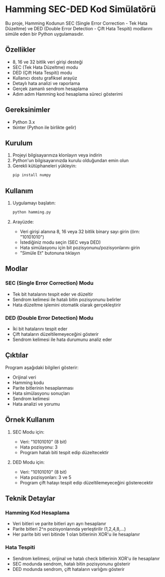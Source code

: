 # Hamming SEC-DED Kod Simülatörü

Bu proje, Hamming Kodunun SEC (Single Error Correction - Tek Hata Düzeltme) ve DED (Double Error Detection - Çift Hata Tespiti) modlarını simüle eden bir Python uygulamasıdır.

## Özellikler

- 8, 16 ve 32 bitlik veri girişi desteği
- SEC (Tek Hata Düzeltme) modu
- DED (Çift Hata Tespiti) modu
- Kullanıcı dostu grafiksel arayüz
- Detaylı hata analizi ve raporlama
- Gerçek zamanlı sendrom hesaplama
- Adım adım Hamming kod hesaplama süreci gösterimi

## Gereksinimler

- Python 3.x
- tkinter (Python ile birlikte gelir)

## Kurulum

1. Projeyi bilgisayarınıza klonlayın veya indirin
2. Python'un bilgisayarınızda kurulu olduğundan emin olun
3. Gerekli kütüphaneleri yükleyin:
   ```bash
   pip install numpy
   ```

## Kullanım

1. Uygulamayı başlatın:
   ```bash
   python hamming.py
   ```

2. Arayüzde:
   - Veri girişi alanına 8, 16 veya 32 bitlik binary sayı girin (örn: "10101010")
   - İstediğiniz modu seçin (SEC veya DED)
   - Hata simülasyonu için bit pozisyonunu/pozisyonlarını girin
   - "Simüle Et" butonuna tıklayın

## Modlar

### SEC (Single Error Correction) Modu
- Tek bit hatalarını tespit eder ve düzeltir
- Sendrom kelimesi ile hatalı bitin pozisyonunu belirler
- Hata düzeltme işlemini otomatik olarak gerçekleştirir

### DED (Double Error Detection) Modu
- İki bit hatalarını tespit eder
- Çift hataların düzeltilemeyeceğini gösterir
- Sendrom kelimesi ile hata durumunu analiz eder

## Çıktılar

Program aşağıdaki bilgileri gösterir:
- Orijinal veri
- Hamming kodu
- Parite bitlerinin hesaplanması
- Hata simülasyonu sonuçları
- Sendrom kelimesi
- Hata analizi ve yorumu

## Örnek Kullanım

1. SEC Modu için:
   - Veri: "10101010" (8 bit)
   - Hata pozisyonu: 3
   - Program hatalı biti tespit edip düzeltecektir

2. DED Modu için:
   - Veri: "10101010" (8 bit)
   - Hata pozisyonları: 3 ve 5
   - Program çift hatayı tespit edip düzeltilemeyeceğini gösterecektir

## Teknik Detaylar

### Hamming Kod Hesaplama
- Veri bitleri ve parite bitleri ayrı ayrı hesaplanır
- Parite bitleri 2^n pozisyonlarında yerleştirilir (1,2,4,8,...)
- Her parite biti veri bitinde 1 olan bitlerinin XOR'u ile hesaplanır

### Hata Tespiti
- Sendrom kelimesi, orijinal ve hatalı check bitlerinin XOR'u ile hesaplanır
- SEC modunda sendrom, hatalı bitin pozisyonunu gösterir
- DED modunda sendrom, çift hataların varlığını gösterir
